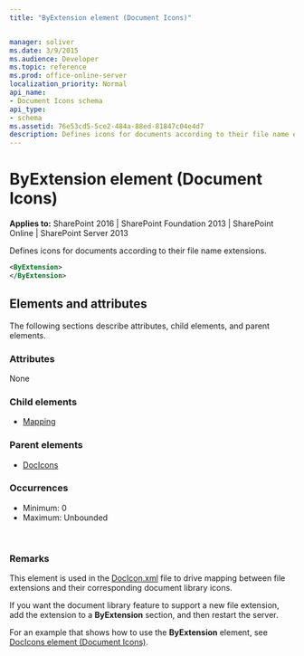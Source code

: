 ```yaml
---
title: "ByExtension element (Document Icons)"


manager: soliver
ms.date: 3/9/2015
ms.audience: Developer
ms.topic: reference
ms.prod: office-online-server
localization_priority: Normal
api_name:
- Document Icons schema
api_type:
- schema
ms.assetid: 76e53cd5-5ce2-484a-88ed-81847c04e4d7
description: Defines icons for documents according to their file name extensions.
---
```


# ByExtension element (Document Icons)

**Applies to:** SharePoint 2016 | SharePoint Foundation 2013 | SharePoint Online | SharePoint Server 2013
  
Defines icons for documents according to their file name extensions. 
  
```XML
<ByExtension>
</ByExtension>
```

## Elements and attributes

The following sections describe attributes, child elements, and parent elements.

### Attributes

None
   
### Child elements

- [Mapping](mapping-element.md)
   
### Parent elements

- [DocIcons](docicons-element-document-icons.md)
   
### Occurrences

- Minimum: 0
- Maximum: Unbounded  

<br/> 
   
### Remarks

This element is used in the [DocIcon.xml](http://msdn.microsoft.com/library/ef6acad0-0a1a-457c-bc9b-ff1e368e59fb%28Office.15%29.aspx) file to drive mapping between file extensions and their corresponding document library icons. 
  
If you want the document library feature to support a new file extension, add the extension to a **ByExtension** section, and then restart the server. 
  
For an example that shows how to use the **ByExtension** element, see [DocIcons element (Document Icons)](docicons-element-document-icons.md). 
  

